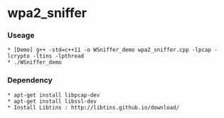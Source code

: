 # wpa2_sniffer
### Useage
	* [Demo] g++ -std=c++11 -o WSniffer_demo wpa2_sniffer.cpp -lpcap -lcrypto -ltins -lpthread
	* ./WSniffer_demo
### Dependency
	* apt-get install libpcap-dev
	* apt-get install libssl-dev
	* Install Libtins : http://libtins.github.io/download/

